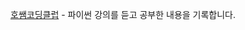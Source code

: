 [호쌤코딩클럽](https://www.youtube.com/playlist?list=PLT3rMazBHzqF65gJ9p73wUpOir5PB5y0z) - 파이썬 강의를 듣고 공부한 내용을 기록합니다.

